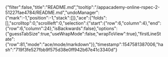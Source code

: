 {"filter":false,"title":"README.md","tooltip":"/appacademy-online-rspec-2-51227fae4784/README.md","undoManager":{"mark":-1,"position":-1,"stack":[]},"ace":{"folds":[],"scrolltop":0,"scrollleft":0,"selection":{"start":{"row":6,"column":4},"end":{"row":6,"column":24},"isBackwards":false},"options":{"guessTabSize":true,"useWrapMode":false,"wrapToView":true},"firstLineState":{"row":81,"mode":"ace/mode/markdown"}},"timestamp":1547581387006,"hash":"719f3fe527fbb9f575d38e0ff942b67e41c3340d"}